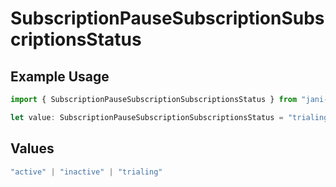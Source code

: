 # SubscriptionPauseSubscriptionSubscriptionsStatus

## Example Usage

```typescript
import { SubscriptionPauseSubscriptionSubscriptionsStatus } from "jani-payments/models/operations";

let value: SubscriptionPauseSubscriptionSubscriptionsStatus = "trialing";
```

## Values

```typescript
"active" | "inactive" | "trialing"
```